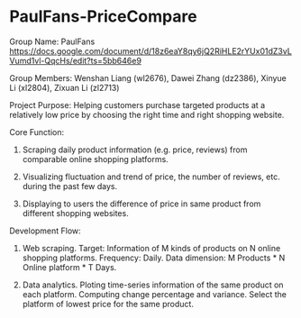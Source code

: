 # PaulFans-PriceCompare
Group Name: PaulFans
https://docs.google.com/document/d/18z6eaY8qy6jQ2RiHLE2rYUx01dZ3vLVumd1vl-QqcHs/edit?ts=5bb646e9

Group Members: Wenshan Liang (wl2676), Dawei Zhang (dz2386), Xinyue Li (xl2804), Zixuan Li (zl2713)

Project Purpose: Helping customers purchase targeted products at a relatively low price by choosing the right time and right shopping website.

Core Function: 

1. Scraping daily product information (e.g. price, reviews) from comparable online shopping platforms. 

2. Visualizing fluctuation and trend of price, the number of reviews, etc. during the past few days.

3. Displaying to users the difference of price in same product from different shopping websites.


Development Flow: 
1. Web scraping. 
Target: Information of M kinds of products on N online shopping platforms.
Frequency: Daily.
Data dimension: M Products * N Online platform *  T Days.

2. Data analytics. 
Ploting time-series information of the same product on each platform.
Computing change percentage and variance.
Select the platform of lowest price for the same product.
